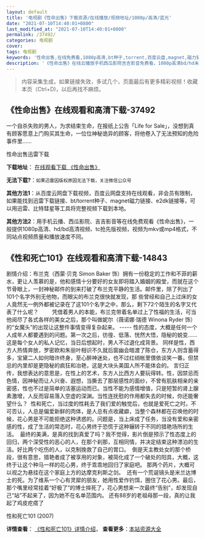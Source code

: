 ```yaml
---
layout: default
title: '电视剧《性命出售》下载资源/在线播放/视频地址/1080p/高清/蓝光'
date: "2021-07-10T14:40:01+0800"
last_modified_at: "2021-07-10T14:40:01+0800"
permalink: /37492/
categories: 电视剧
cover:
tags: 电视剧
keywords: '性命出售,在线免费看,1080p高清,bt种子,torrent,百度云盘,magnet,磁力链,迅雷下载资源'
description: '《性命出售》在线云播放手机西瓜影院吉吉影音免费看，1080p高清bd/hd未删减完整版和tc抢先枪版，mkv/mp4格式，附带bt/torrent种子、magnet/磁力链、百度云盘、网盘资源迅雷下载链接'
---
```


>内容采集生成，如果链接失效，多试几个，页面最后有更多精彩视频！收藏本页（Ctrl+D)，以后再找不麻烦。


## 《性命出售》在线观看和高清下载-37492

一个自杀失败的男人，为求结束生命，在报纸上公告「Life for Sale」，没想到真有顾客愿意上门购买其生命，一位位神秘诡异的顾客，将他卷入了无法预知的危险事件里……


性命出售迅雷下载

**下载地址**： [在线观看下载 《性命出售》](https://www.993dy.com//vod-detail-id-29521.html) 


**无法下载?**：`如果迅雷因版权原因无法下载，关注微信公众号 `

**其他方法1**：从百度云网盘下载视频，百度云网盘支持在线观看，非会员有限制，如果能找到迅雷下载链接、bt/torrent种子、magnet磁力链接、e2dk链接等，可以用迅雷、比特彗星等工具将完整视频下载到本地。

**其他方法2**：用手机云播、西瓜影院、吉吉影音等在线免费观看《性命出售》，一般提供1080p高清、hd/bd高清视频、tc抢先版视频，视频为mkv或mp4格式，不同站点视频质量和播放速度不同。


## 《性和死亡101》在线观看和高清下载-14843

剧情介绍：布兰克（西蒙·贝克 Simon Baker 饰）拥有一份稳定的工作和不菲的薪水，更让人羡慕的是，他和感情十分要好的女友即将踏入婚姻的殿堂，而就在这个节骨眼上，一封神秘邮件的到来打破了布兰克平静的生活。邮件里，除了列出了101个名字外别无他物，而眼尖的布兰克很快就发现，那 些曾经和自己上过床的女人竟然无一例外都被记录在了这101个名字之中，那么，剩下72个陌生的名字又代表了什么呢？  　　凭借着男人的本能，布兰克带着名单过上了性福的生活，可当他阅尽了各式各样的美女之后，那个叫做妮尔（薇诺娜·瑞德 Winona Ryder 饰）的“女魔头”的出现让这整件事情变得复杂起来。 ----- 性的态度，大概是任何一个人成年人都要遇到的问题。第一次之后，彷徨、低落、恍然大悟，隐秘的蜕变……这是每个女人的私人记忆，当日后想起时，男人不过退化成背景。 同样是性，西方人热情奔放，罗密欧和朱丽叶相识不久就后窗幽会暗渡了陈仓，东方人则含蓄得多，宝黛二人如何暗许终身，至心醉神迷处，也不过红绡帐里偎依谈笑一番。但禁忌的内里却是更隐秘的疯狂和冶艳，这是大块头美国人所不能体会的。 言归正传，我想表达的意思是，在性上的艺术，东方人比西方人要玩得转。性，因禁忌而色情，因神秘而让人兴奋、遐想，当撕去了那层感性的面纱，不曾有肌肤相亲的亲密感，性也不过是简单的活塞运动而已。当性不能为感情增值，只是短暂的肾上腺素激增，人反而容易落入空虚的深渊。当性连抚慰的作用都失去的时候，你还能奢望什么？  性和死亡，当过度的性耗去了我们爱的触觉后，也就是爱死亡之时。不可否认，人总是偏爱新鲜的肉体，是人总有点收藏癖，当整个森林都在召唤他的时候，花心男是不可能拒绝这种诱惑的。问题是，当上床成了任务，当没有爱和亲密感的性，成了生活的常态时，花心男终于恐慌于这种辗转于不同的猎艳场所的生活。  最终的美满，是真的找到真爱了吗？我不觉得，影片倒是预示了性态度上的回归，两个深受性的恶心的人，在那个刹那，互相同情，并决定结束这种漂泊的生活。好比两个吃伤的人，以克制挽救了自己的胃口。  倒是天主教处女的那个桥段，很有意思，猎艳者成了被享用的对象，被简化成了一个破处的阳具，大概，这终于让这个种马一样的花心男，终于乖乖地回归了家庭吧。 那两个药片，大概可以视之为悬挂在这个家庭上方的达摩克利斯之剑。  还有一个荒诞镜头是米兰达博士的死。为了维系一个心有灵犀的朋友，她用性爱作钓饵，圈住了花心男。最后，那个嘴里经常挂着“好极了”的博士摔死了，花心男想来一次最终“告别”，却发现自己“站”不起来了，因为她不在名单范围内。 还有88岁的老祖母那一段，真的让我起了鸡皮疙瘩了


性和死亡101 (2007)

**详情查看**： [《性和死亡101》详情介绍](/movie/14843/)， **查看更多**：[本站资源大全](/movie/t/all/)

